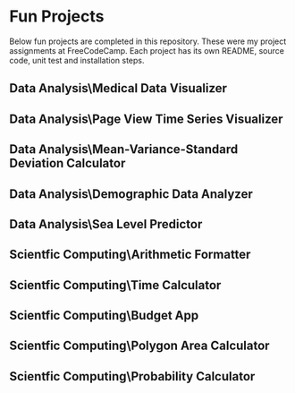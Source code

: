 # Fun Projects
Below fun projects are completed in this repository. These were my project assignments at FreeCodeCamp. Each project has its own README, source code, unit test and installation steps.

## Data Analysis\Medical Data Visualizer
## Data Analysis\Page View Time Series Visualizer
## Data Analysis\Mean-Variance-Standard Deviation Calculator
## Data Analysis\Demographic Data Analyzer
## Data Analysis\Sea Level Predictor


## Scientfic Computing\Arithmetic Formatter
## Scientfic Computing\Time Calculator
## Scientfic Computing\Budget App
## Scientfic Computing\Polygon Area Calculator
## Scientfic Computing\Probability Calculator